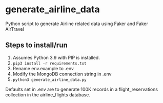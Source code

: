 # generate_airline_data
Python script to generate Airline related data using Faker and Faker AirTravel

## Steps to install/run
1. Assumes Python 3.9 with PIP is installed.
2. ```pip3 install -r requirements.txt```
3. Rename env.example to .env
4. Modify the MongoDB connection string in .env
5. ```python3 generate_airline_data.py```

Defaults set in .env are to generate 100K records in a flight_reservations
collection in the airline_flights database.


